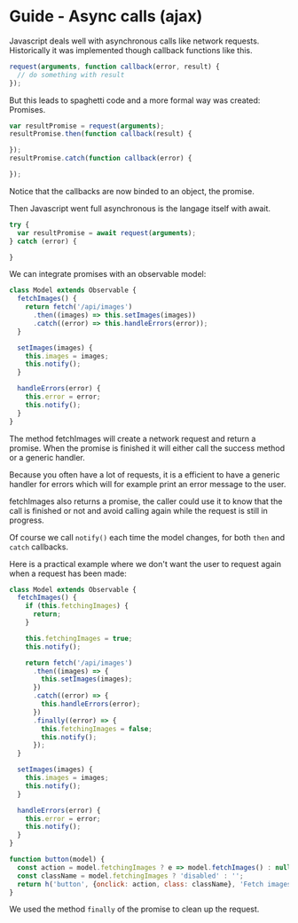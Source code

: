 # Guide - Async calls (ajax)

Javascript deals well with asynchronous calls like network requests. Historically it was implemented though callback functions like this.

```js
request(arguments, function callback(error, result) {
  // do something with result
});
```

But this leads to spaghetti code and a more formal way was created: Promises.

```js
var resultPromise = request(arguments);
resultPromise.then(function callback(result) {

});
resultPromise.catch(function callback(error) {

});
```

Notice that the callbacks are now binded to an object, the promise.

Then Javascript went full asynchronous is the langage itself with await.

```js
try {
  var resultPromise = await request(arguments);
} catch (error) {

}
```

We can integrate promises with an observable model:

```js
class Model extends Observable {
  fetchImages() {
    return fetch('/api/images')
      .then((images) => this.setImages(images))
      .catch((error) => this.handleErrors(error));
  }

  setImages(images) {
    this.images = images;
    this.notify();
  }

  handleErrors(error) {
    this.error = error;
    this.notify();
  }
}
```

The method fetchImages will create a network request and return a promise. When the promise is finished it will either call the success method or a generic handler.

Because you often have a lot of requests, it is a efficient to have a generic handler for errors which will for example print an error message to the user.

fetchImages also returns a promise, the caller could use it to know that the call is finished or not and avoid calling again while the request is still in progress.

Of course we call `notify()` each time the model changes, for both `then` and `catch` callbacks.

Here is a practical example where we don't want the user to request again when a request has been made:

```js
class Model extends Observable {
  fetchImages() {
    if (this.fetchingImages) {
      return;
    }

    this.fetchingImages = true;
    this.notify();

    return fetch('/api/images')
      .then((images) => {
        this.setImages(images);
      })
      .catch((error) => {
        this.handleErrors(error);
      })
      .finally((error) => {
        this.fetchingImages = false;
        this.notify();
      });
  }

  setImages(images) {
    this.images = images;
    this.notify();
  }

  handleErrors(error) {
    this.error = error;
    this.notify();
  }
}

function button(model) {
  const action = model.fetchingImages ? e => model.fetchImages() : null;
  const className = model.fetchingImages ? 'disabled' : '';
  return h('button', {onclick: action, class: className}, 'Fetch images')
}
```

We used the method `finally` of the promise to clean up the request.

